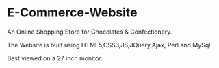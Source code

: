 # E-Commerce-Website


An Online Shopping Store for Chocolates & Confectionery. 

The Website is built using HTML5,CSS3,JS,JQuery,Ajax, Perl and MySql. 

Best viewed on a 27 inch monitor.
